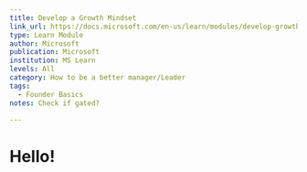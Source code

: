 ```yaml
---
title: Develop a Growth Mindset
link_url: https://docs.microsoft.com/en-us/learn/modules/develop-growth-mindset/
type: Learn Module
author: Microsoft
publication: Microsoft
institution: MS Learn
levels: All
category: How to be a better manager/Leader
tags:
  - Founder Basics
notes: Check if gated?

---
```


# Hello!

